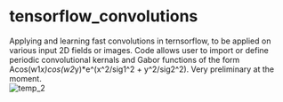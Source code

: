 # tensorflow_convolutions
Applying and learning fast convolutions in ternsorflow, to be applied on various input 2D fields or images. Code allows user to import or define periodic convolutional kernals and Gabor functions of the form Acos(w1*x)cos(w2*y)*e^(x^2/sig1^2 + y^2/sig2^2).
Very preliminary at the moment.  
![temp_2](https://user-images.githubusercontent.com/17075545/31632511-ca8d016a-b282-11e7-8dae-c62162ce045a.png)
